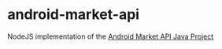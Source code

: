 android-market-api
==================

NodeJS implementation of the [Android Market API Java Project](http://code.google.com/p/android-market-api/)

